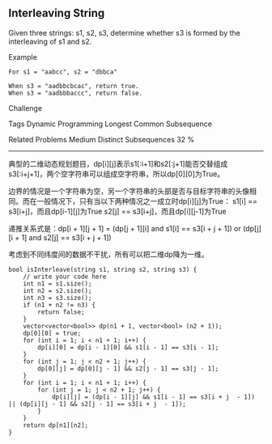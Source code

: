 ## Interleaving String  ##

Given three strings: s1, s2, s3, determine whether s3 is formed by the interleaving of s1 and s2.

Example

	For s1 = "aabcc", s2 = "dbbca"
	
	When s3 = "aadbbcbcac", return true.
	When s3 = "aadbbbaccc", return false.
Challenge 

Tags 
Dynamic Programming Longest Common Subsequence

Related Problems 
Medium Distinct Subsequences 32 %

----------
典型的二维动态规划题目，dp[i][j]表示s1[:i+1]和s2[:j+1]能否交替组成s3[:i+j+1]，两个空字符串可以组成空字符串，所以dp[0][0]为True。

边界的情况是一个字符串为空，另一个字符串的头部是否与目标字符串的头像相同。而在一般情况下，只有当以下两种情况之一成立时dp[i][j]为True：
s1[i] == s3[i+j]，而且dp[i-1][j]为True
s2[j] == s3[i+j]，而且dp[i][j-1]为True

递推关系式是：dp[i + 1][j + 1] = (dp[j + 1][i] and s1[i] == s3[i + j + 1]) or (dp[j][i + 1] and s2[j] == s3[i + j + 1])

考虑到不同纬度间的数据不干扰，所有可以把二维dp降为一维。

	bool isInterleave(string s1, string s2, string s3) {
	    // write your code here
	    int n1 = s1.size();
	    int n2 = s2.size();
	    int n3 = s3.size();
	    if (n1 + n2 != n3) {
	        return false;
	    }
	    vector<vector<bool>> dp(n1 + 1, vector<bool> (n2 + 1));
	    dp[0][0] = true;
	    for (int i = 1; i < n1 + 1; i++) {
	        dp[i][0] = dp[i - 1][0] && s1[i - 1] == s3[i - 1];
	    }
	    for (int j = 1; j < n2 + 1; j++) {
	        dp[0][j] = dp[0][j - 1] && s2[j - 1] == s3[j - 1];
	    }
	    for (int i = 1; i < n1 + 1; i++) {
	        for (int j = 1; j < n2 + 1; j++) {
	            dp[i][j] = (dp[i - 1][j] && s1[i - 1] == s3[i + j  - 1]) || (dp[i][j - 1] && s2[j - 1] == s3[i + j  - 1]);
	        }
	    }
	    return dp[n1][n2];
	}
